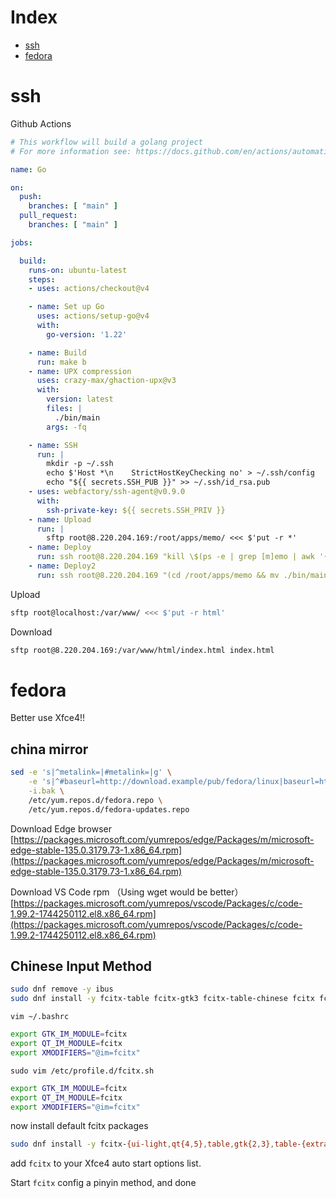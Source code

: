 # Index

- [ssh](#ssh)
- [fedora](#fedora)

# ssh

Github Actions
```yaml
# This workflow will build a golang project
# For more information see: https://docs.github.com/en/actions/automating-builds-and-tests/building-and-testing-go

name: Go

on:
  push:
    branches: [ "main" ]
  pull_request:
    branches: [ "main" ]

jobs:

  build:
    runs-on: ubuntu-latest
    steps:
    - uses: actions/checkout@v4

    - name: Set up Go
      uses: actions/setup-go@v4
      with:
        go-version: '1.22'

    - name: Build
      run: make b
    - name: UPX compression
      uses: crazy-max/ghaction-upx@v3
      with:
        version: latest
        files: |
          ./bin/main
        args: -fq

    - name: SSH
      run: |
        mkdir -p ~/.ssh 
        echo $'Host *\n    StrictHostKeyChecking no' > ~/.ssh/config
        echo "${{ secrets.SSH_PUB }}" >> ~/.ssh/id_rsa.pub
    - uses: webfactory/ssh-agent@v0.9.0
      with:
        ssh-private-key: ${{ secrets.SSH_PRIV }}
    - name: Upload
      run: |
        sftp root@8.220.204.169:/root/apps/memo/ <<< $'put -r *'
    - name: Deploy
      run: ssh root@8.220.204.169 "kill \$(ps -e | grep [m]emo | awk '{print \$1}') &"
    - name: Deploy2
      run: ssh root@8.220.204.169 "(cd /root/apps/memo && mv ./bin/main ./bin/memo && ./bin/memo) &>/dev/null &"
```

Upload 

```sh
sftp root@localhost:/var/www/ <<< $'put -r html'
```

Download
```sh
sftp root@8.220.204.169:/var/www/html/index.html index.html
```

# fedora

Better use Xfce4!!

## china mirror
```sh
sed -e 's|^metalink=|#metalink=|g' \
    -e 's|^#baseurl=http://download.example/pub/fedora/linux|baseurl=https://mirrors.tuna.tsinghua.edu.cn/fedora|g' \
    -i.bak \
    /etc/yum.repos.d/fedora.repo \
    /etc/yum.repos.d/fedora-updates.repo
```

Download Edge browser [https://packages.microsoft.com/yumrepos/edge/Packages/m/microsoft-edge-stable-135.0.3179.73-1.x86_64.rpm](https://packages.microsoft.com/yumrepos/edge/Packages/m/microsoft-edge-stable-135.0.3179.73-1.x86_64.rpm)

Download VS Code rpm （Using wget would be better） [https://packages.microsoft.com/yumrepos/vscode/Packages/c/code-1.99.2-1744250112.el8.x86_64.rpm](https://packages.microsoft.com/yumrepos/vscode/Packages/c/code-1.99.2-1744250112.el8.x86_64.rpm)

## Chinese Input Method

```sh
sudo dnf remove -y ibus
sudo dnf install -y fcitx-table fcitx-gtk3 fcitx-table-chinese fcitx fcitx-data fcitx-configtool fcitx-pinyin
```
`vim ~/.bashrc`
```bash
export GTK_IM_MODULE=fcitx
export QT_IM_MODULE=fcitx
export XMODIFIERS="@im=fcitx"
```

`sudo vim /etc/profile.d/fcitx.sh`
```sh
export GTK_IM_MODULE=fcitx
export QT_IM_MODULE=fcitx
export XMODIFIERS="@im=fcitx"
```

now install default fcitx packages
```sh
sudo dnf install -y fcitx-{ui-light,qt{4,5},table,gtk{2,3},table-{extra,other,chinese},configtool}
```

add `fcitx` to your Xfce4 auto start options list.

Start `fcitx` config a pinyin method, and done
